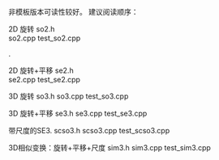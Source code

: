 非模板版本可读性较好。
建议阅读顺序：

2D 旋转
so2.h  
so2.cpp
test_so2.cpp  

.

2D 旋转+平移
se2.h  
se2.cpp
test_se2.cpp

3D 旋转
so3.h 
so3.cpp
test_so3.cpp

3D 旋转+平移
se3.h
se3.cpp
test_se3.cpp

带尺度的SE3.
scso3.h
scso3.cpp
test_scso3.cpp

3D相似变换：旋转+平移+尺度
sim3.h
sim3.cpp
test_sim3.cpp

